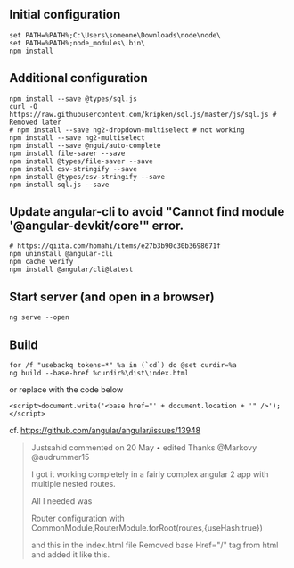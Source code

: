 ## Initial configuration
    set PATH=%PATH%;C:\Users\someone\Downloads\node\node\
    set PATH=%PATH%;node_modules\.bin\
    npm install

## Additional configuration
    npm install --save @types/sql.js
    curl -O https://raw.githubusercontent.com/kripken/sql.js/master/js/sql.js # Removed later
    # npm install --save ng2-dropdown-multiselect # not working
    npm install --save ng2-multiselect
    npm install --save @ngui/auto-complete
    npm install file-saver --save
    npm install @types/file-saver --save
    npm install csv-stringify --save
    npm install @types/csv-stringify --save
    npm install sql.js --save

## Update angular-cli to avoid "Cannot find module '@angular-devkit/core'" error.
    # https://qiita.com/homahi/items/e27b3b90c30b3698671f
    npm uninstall @angular-cli
    npm cache verify
    npm install @angular/cli@latest

## Start server (and open in a browser)
    ng serve --open

## Build
    for /f "usebackq tokens=*" %a in (`cd`) do @set curdir=%a
    ng build --base-href %curdir%\dist\index.html

or replace <base href="..."> with the code below

    <script>document.write('<base href="' + document.location + '" />');</script>

cf. https://github.com/angular/angular/issues/13948

> Justsahid commented on 20 May •  edited 
> Thanks @Markovy @audrummer15
> 
> I got it working completely in a fairly complex angular 2 app with multiple nested routes.
> 
> All I needed was
> 
> Router configuration with
> CommonModule,RouterModule.forRoot(routes,{useHash:true})
> 
> and this in the index.html file
> Removed base Href="/" tag from html and added it like this.
> <script>document.write('<base href="' + document.location + '" />');</script>

